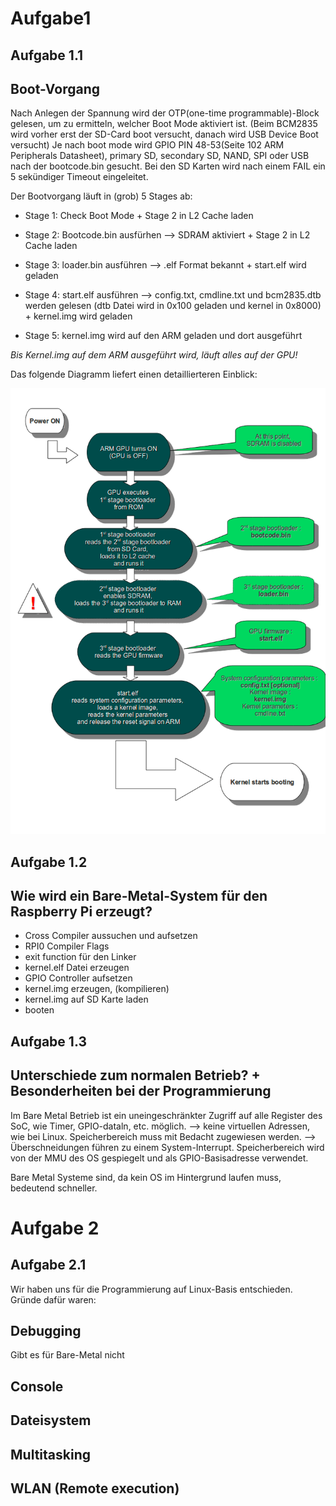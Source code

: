 # Aufgabe1

## Aufgabe 1.1 
Boot-Vorgang
-
Nach Anlegen der Spannung wird der OTP(one-time programmable)-Block gelesen, um zu ermitteln, welcher Boot Mode aktiviert ist. (Beim BCM2835 wird vorher erst der SD-Card boot versucht, danach wird USB Device Boot versucht) Je nach boot mode wird GPIO PIN 48-53(Seite 102 ARM Peripherals Datasheet), primary SD, secondary SD, NAND, SPI oder USB nach der bootcode.bin gesucht. Bei den SD Karten wird nach einem FAIL ein 5 sekündiger Timeout eingeleitet.

Der Bootvorgang läuft in (grob) 5 Stages ab:

- Stage 1:
Check Boot Mode + Stage 2 in L2 Cache laden

- Stage 2:
Bootcode.bin ausfürhen --> SDRAM aktiviert + Stage 2 in L2 Cache laden

- Stage 3:
loader.bin ausführen --> .elf Format bekannt + start.elf wird geladen

- Stage 4:
start.elf ausführen --> config.txt, cmdline.txt und bcm2835.dtb werden gelesen (dtb Datei wird in 0x100 geladen und kernel in 0x8000) + kernel.img wird geladen

- Stage 5:
kernel.img wird auf den ARM geladen und dort ausgeführt

*Bis Kernel.img auf dem ARM ausgeführt wird, läuft alles auf der GPU!*

Das folgende Diagramm liefert einen detaillierteren Einblick:

![](PI_Boot.png)

## Aufgabe 1.2 
Wie wird ein Bare-Metal-System für den Raspberry Pi erzeugt?
-
- Cross Compiler aussuchen und aufsetzen
- RPI0 Compiler Flags
- exit function für den Linker
- kernel.elf Datei erzeugen
- GPIO Controller aufsetzen
- kernel.img erzeugen, (kompilieren)
- kernel.img auf SD Karte laden
- booten


## Aufgabe 1.3 
Unterschiede zum normalen Betrieb? + Besonderheiten bei der Programmierung
-
Im Bare Metal Betrieb ist ein uneingeschränkter Zugriff auf alle Register des SoC, wie Timer, GPIO-dataln, etc. möglich. --> keine virtuellen Adressen, wie bei Linux.
Speicherbereich muss mit Bedacht zugewiesen werden. --> Überschneidungen führen zu einem System-Interrupt.
Speicherbereich wird von der MMU des OS gespiegelt und als GPIO-Basisadresse verwendet.

Bare Metal Systeme sind, da kein OS im Hintergrund laufen muss, bedeutend schneller. 

# Aufgabe 2

## Aufgabe 2.1

Wir haben uns für die Programmierung auf Linux-Basis entschieden.
Gründe dafür waren:

Debugging
-
Gibt es für Bare-Metal nicht

Console
-

Dateisystem
-

Multitasking
-

WLAN (Remote execution)
-


